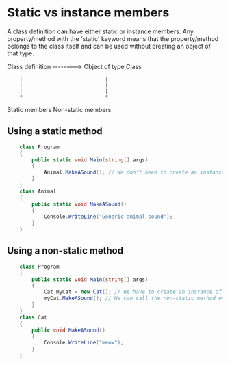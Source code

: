 # Static vs instance members

A class definition can have either static or instance members. Any property/method with the 'static' keyword means that the property/method belongs to the class itself and can be used without creating an object of that type.

Class definition --------> Object of type Class

        |                           |
        |                           |
        |                           |
        *                           *

Static members               Non-static members

## Using a static method

```C#
    class Program
    {
        public static void Main(string[] args)
        {
            Animal.MakeASound(); // We don't need to create an instance of the Animal class, we can just call the method
        }
    }
    class Animal
    {
        public static void MakeASound()
        {
            Console.WriteLine("Generic animal sound");
        }
    }
```

## Using a non-static method

```C#
    class Program
    {
        public static void Main(string[] args)
        {
            Cat myCat = new Cat(); // We have to create an instance of the Cat class (Cat object)
            myCat.MakeASound(); // We can call the non-static method on the object
        }
    }
    class Cat
    {
        public void MakeASound()
        {
            Console.WriteLine("meow");
        }
    }
```